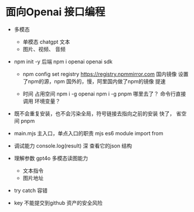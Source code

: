 # 面向Openai 接口编程

- 多模态
  - 单模态
    chatgpt 文本
  - 图片、视频、 音频

- npm init -y 后端
  npm i openai      openai sdk

  - npm config set registry https://registry.npmmirror.com  国内镜像
    设置了npm的源，npm 国外的，慢，阿里国内做了npm的镜像 提速

  - 时间 占用空间
    npm i -g openai
    npm i -g pnpm
    哪里去了？ 命令行直接调用  环境变量？

 - 既不会重复安装，也不会污染全局，符号链接去指向之前的安装
   快了， 省空间 pnpm

- main.mjs 主入口，单点入口的职责
  mjs es6 module import from

- 调试能力
  console.log(result) 深 查看它的json 结构

- 理解参数 
  gpt4o 多模态读图能力 
    - 文本指令
    - 图片地址

- try catch
  容错

- key 不能提交到github
  资产的安全风险